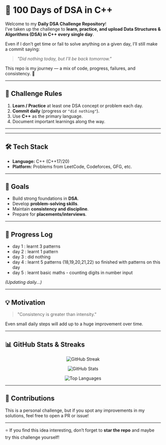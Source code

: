 # 🚀 100 Days of DSA in C++

Welcome to my **Daily DSA Challenge Repository**!  
I’ve taken up the challenge to **learn, practice, and upload Data Structures & Algorithms (DSA) in C++ every single day**.

Even if I don’t get time or fail to solve anything on a given day, I’ll still make a commit saying:

> _"Did nothing today, but I’ll be back tomorrow."_

This repo is my journey — a mix of code, progress, failures, and consistency. 💪

---

## 📌 Challenge Rules

1. **Learn / Practice** at least one DSA concept or problem each day.
2. **Commit daily** (progress or `"did nothing"`).
3. Use **C++** as the primary language.
4. Document important learnings along the way.

---

---

## 🛠️ Tech Stack

- **Language:** C++ (C++17/20)
- **Platform:** Problems from LeetCode, Codeforces, GFG, etc.

---

## 🎯 Goals

- Build strong foundations in **DSA**.
- Develop **problem-solving skills**.
- Maintain **consistency and discipline**.
- Prepare for **placements/interviews**.

---

## 📖 Progress Log

- day 1 : learnt 3 patterns
- day 2 : learnt 1 pattern
- day 3 : did nothing
- day 4 : learnt 5 patterns (18,19,20,21,22) so finished with patterns on this day
- day 5 : learnt basic maths - counting digits in number input

_(Updating daily...)_

---

## 💡 Motivation

> "Consistency is greater than intensity."

Even small daily steps will add up to a huge improvement over time.

---

## 📊 GitHub Stats & Streaks

<p align="center">
  <img src="https://github-readme-streak-stats.herokuapp.com/?user=vivekprajapati-exe&theme=tokyonight" alt="GitHub Streak" />
</p>

<p align="center">
  <img src="https://github-readme-stats.vercel.app/api?username=vivekprajapati-exe&show_icons=true&theme=tokyonight" alt="GitHub Stats" />
</p>

<p align="center">
  <img src="https://github-readme-stats.vercel.app/api/top-langs/?username=vivekprajapati-exe&layout=compact&theme=tokyonight" alt="Top Languages" />
</p>

---

## 🤝 Contributions

This is a personal challenge, but if you spot any improvements in my solutions, feel free to open a PR or issue!

---

⭐ If you find this idea interesting, don’t forget to **star the repo** and maybe try this challenge yourself!
